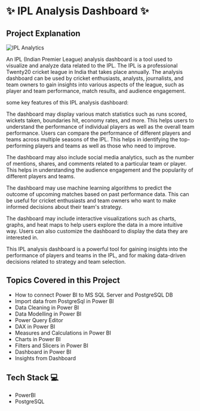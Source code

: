 
# ✨  IPL Analysis Dashboard ✨

## Project Explanation

![IPL Analytics]()

An IPL (Indian Premier League) analysis dashboard is a tool used to visualize and analyze data related to the IPL. The IPL is a professional Twenty20 cricket league in India that takes place annually. The analysis dashboard can be used by cricket enthusiasts, analysts, journalists, and team owners to gain insights into various aspects of the league, such as player and team performance, match results, and audience engagement.

some key features of this IPL analysis dashboard:

The dashboard may display various match statistics such as runs scored, wickets taken, boundaries hit, economy rates, and more. This helps users to understand the performance of individual players as well as the overall team performance.
Users can compare the performance of different players and teams across multiple seasons of the IPL. This helps in identifying the top-performing players and teams as well as those who need to improve.

The dashboard may also include social media analytics, such as the number of mentions, shares, and comments related to a particular team or player. This helps in understanding the audience engagement and the popularity of different players and teams.

The dashboard may use machine learning algorithms to predict the outcome of upcoming matches based on past performance data. This can be useful for cricket enthusiasts and team owners who want to make informed decisions about their team's strategy.

The dashboard may include interactive visualizations such as charts, graphs, and heat maps to help users explore the data in a more intuitive way. Users can also customize the dashboard to display the data they are interested in.

This IPL analysis dashboard is a powerful tool for gaining insights into the performance of players and teams in the IPL, and for making data-driven decisions related to strategy and team selection.


## Topics Covered in this Project
- How to connect Power BI to MS SQL Server and PostgreSQL DB
- Import data from PostgreSql in Power BI
- Data Cleaning in Power BI
- Data Modelling in Power BI
- Power Query Editor
- DAX in Power BI
- Measures and Calculations in Power BI
- Charts in Power BI
- Filters and Slicers in Power BI
- Dashboard in Power BI 
- Insights from Dashboard


## Tech Stack 💻

- PowerBI
- PostgreSQL
